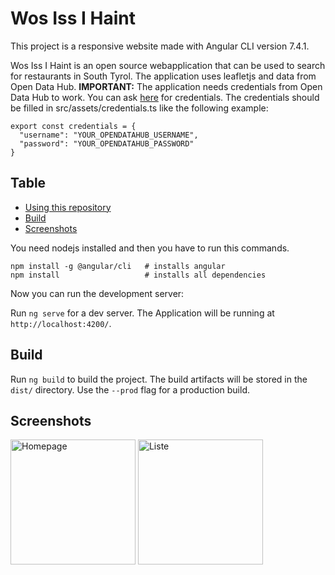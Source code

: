 # Wos Iss I Haint
This project is a responsive website made with Angular CLI version 7.4.1.

Wos Iss I Haint is an open source webapplication that can be used to search for restaurants in South Tyrol. The application uses leafletjs and data from Open Data Hub.
**IMPORTANT:** The application needs credentials from Open Data Hub to work. You can ask [here](https://opendatahub.bz.it) for credentials. The credentials should be filled in 
src/assets/credentials.ts like the following example:

```
export const credentials = {
  "username": "YOUR_OPENDATAHUB_USERNAME",
  "password": "YOUR_OPENDATAHUB_PASSWORD"
}
```

## Table
- [Using this repository](#using-this-repository)
- [Build](#build)
- [Screenshots](#screenshots)

You need nodejs installed and then you have to run this commands.
```
npm install -g @angular/cli   # installs angular
npm install                   # installs all dependencies
```
Now you can run the development server:

Run `ng serve` for a dev server. The Application will be running at `http://localhost:4200/`.

## Build

Run `ng build` to build the project. The build artifacts will be stored in the `dist/` directory. Use the `--prod` flag for a production build.

## Screenshots

<img src="https://www.targaserver.com/images/Home.png" alt="Homepage" width="200"/>
<img src="https://www.targaserver.com/images/List.png" alt="Liste" width="200"/>


